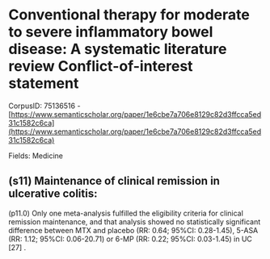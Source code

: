 # Conventional therapy for moderate to severe inflammatory bowel disease: A systematic literature review Conflict-of-interest statement

CorpusID: 75136516 - [https://www.semanticscholar.org/paper/1e6cbe7a706e8129c82d3ffcca5ed31c1582c6ca](https://www.semanticscholar.org/paper/1e6cbe7a706e8129c82d3ffcca5ed31c1582c6ca)

Fields: Medicine

## (s11) Maintenance of clinical remission in ulcerative colitis:
(p11.0) Only one meta-analysis fulfilled the eligibility criteria for clinical remission maintenance, and that analysis showed no statistically significant difference between MTX and placebo (RR: 0.64; 95%CI: 0.28-1.45), 5-ASA (RR: 1.12; 95%CI: 0.06-20.71) or 6-MP (RR: 0.22; 95%CI: 0.03-1.45) in UC [27] .
